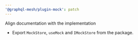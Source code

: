 ```yaml
---
'@graphql-mesh/plugin-mock': patch
---
```


Align documentation with the implementation

- Export `MockStore`, `useMock` and `IMockStore` from the package.
